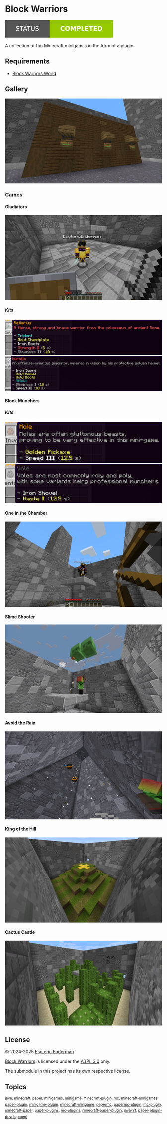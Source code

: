 # Block Warriors

[![Project status: completed](./assets/images/badges/status.svg)](./)

A collection of fun Minecraft minigames in the form of a plugin.

## Requirements

- [Block Warriors World](https://github.com/esotericenderman/block-warriors-world)

## Gallery

![Arena join signs](./assets/images/screenshots/arenas.png)

### Games

#### Gladiators

![Gladiator fight](./assets/images/screenshots/games/gladiators/gladiators.png)

##### Kits

![Gladiator Retiarius kit](./assets/images/screenshots/games/gladiators/kits/retiarius.png)
![Gladiator Murmillo kit](./assets/images/screenshots/games/gladiators/kits/murmillo.png)

#### Block Munchers

##### Kits

![Block Muncher Mole kit](./assets/images/screenshots/games/muncher/kits/mole.png)
![Block Muncher Vole kit](./assets/images/screenshots/games/muncher/kits/vole.png)

#### One in the Chamber

![One in the Chamber](./assets/images/screenshots/games/chamber/chamber.png)

#### Slime Shooter

![Slime Shooter](./assets/images/screenshots/games/slimes/slimes.png)

#### Avoid the Rain

![Avoid the Rain](./assets/images/screenshots/games/rain/rain.png)

#### King of the Hill

![King of the Hill](./assets/images/screenshots/games/hill/koth.png)

#### Cactus Castle

![Cactus Castle](./assets/images/screenshots/games/cactus/cactus.png)

## License

&copy; 2024-2025 [Esoteric Enderman](https://enderman.dev)

[Block Warriors](/) is licensed under the [AGPL 3.0](./LICENSE) only.

The submodule in this project has its own respective license.

## Topics

<sup>[java](https://github.com/topics/java), [minecraft](https://github.com/topics/minecraft), [paper](https://github.com/topics/paper), [minigames](https://github.com/topics/minigames), [minigame](https://github.com/topics/minigame), [minecraft-plugin](https://github.com/topics/minecraft-plugin), [mc](https://github.com/topics/mc), [minecraft-minigames](https://github.com/topics/minecraft-minigames), [paper-plugin](https://github.com/topics/paper-plugin), [minigame-plugin](https://github.com/topics/minigame-plugin), [minecraft-minigame](https://github.com/topics/minecraft-minigame), [papermc](https://github.com/topics/papermc), [papermc-plugin](https://github.com/topics/papermc-plugin), [mc-plugin](https://github.com/topics/mc-plugin), [minecraft-paper](https://github.com/topics/minecraft-paper), [paper-plugins](https://github.com/topics/paper-plugins), [mc-plugins](https://github.com/topics/mc-plugins), [minecraft-paper-plugin](https://github.com/topics/minecraft-paper-plugin), [java-21](https://github.com/topics/java-21), [paper-plugin-development](https://github.com/topics/paper-plugin-development)</sup>
